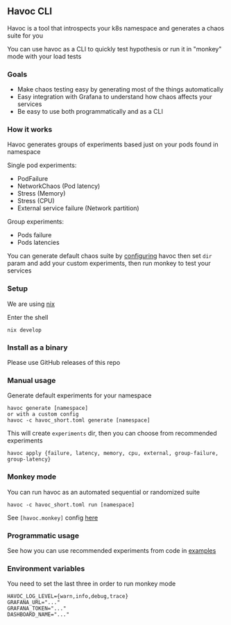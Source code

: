 ## Havoc CLI

Havoc is a tool that introspects your k8s namespace and generates a chaos suite for you

You can use havoc as a CLI to quickly test hypothesis or run it in "monkey" mode with your load tests

### Goals

- Make chaos testing easy by generating most of the things automatically
- Easy integration with Grafana to understand how chaos affects your services
- Be easy to use both programmatically and as a CLI

### How it works
Havoc generates groups of experiments based just on your pods found in namespace

Single pod experiments:

- PodFailure
- NetworkChaos (Pod latency)
- Stress (Memory)
- Stress (CPU)
- External service failure (Network partition)

Group experiments:

- Pods failure
- Pods latencies

You can generate default chaos suite by [configuring](havoc.toml) havoc then set `dir` param and add your custom experiments, then run monkey to test your services

### Setup

We are using [nix](https://nixos.org/)

Enter the shell

```
nix develop
```

### Install as a binary

Please use GitHub releases of this repo

### Manual usage

Generate default experiments for your namespace

```
havoc generate [namespace]
or with a custom config
havoc -c havoc_short.toml generate [namespace]
```

This will create `experiments` dir, then you can choose from recommended experiments

```
havoc apply {failure, latency, memory, cpu, external, group-failure, group-latency}
```

### Monkey mode
You can run havoc as an automated sequential or randomized suite
```
havoc -c havoc_short.toml run [namespace]
```
See `[havoc.monkey]` config [here](havoc.toml)

### Programmatic usage

See how you can use recommended experiments from code in [examples](examples)

### Environment variables
You need to set the last three in order to run monkey mode
```
HAVOC_LOG_LEVEL={warn,info,debug,trace}
GRAFANA_URL="..."
GRAFANA_TOKEN="..."
DASHBOARD_NAME="..."
```